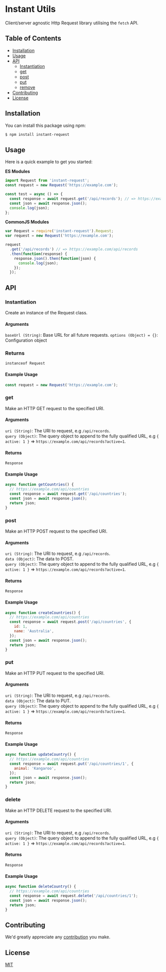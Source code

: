 # Instant Utils

Client/server agnostic Http Request library utilising the `fetch` API.

## Table of Contents

- [Installation](#installation)
- [Usage](#usage)
- [API](#api)
  - [Instantiation](#instantiation)
  - [get](#get)
  - [post](#post)
  - [put](#put)
  - [remove](#remove)
- [Contributing](#contributing)
- [License](#license)

## Installation

You can install this package using npm:

```bash
$ npm install instant-request
```

## Usage

Here is a quick example to get you started:

**ES Modules**

```javascript
import Request from 'instant-request';
const request = new Request('https://example.com');

const test = async () => {
  const response = await request.get('/api/records'); // => https://example.com/api/records
  const json = await response.json();
  console.log(json);
};
```

**CommonJS Modules**

```javascript
var Request = require('instant-request').Request;
var request = new Request('https://example.com');

request
  .get('/api/records') // => https://example.com/api/records
  .then(function(response) {
    response.json().then(function(json) {
      console.log(json);
    });
  });
```

## API

### Instantiation

Create an instance of the Request class.

#### Arguments

`baseUrl (String)`: Base URL for all future requests.
`options (Object) = {}`: Configuration object

### Returns

`instanceof Request`

#### Example Usage

```js
const request = new Request('https://example.com');
```

### get

Make an HTTP GET request to the specified URI.

#### Arguments

`uri (String)`: The URI to request, e.g `/api/records`.\
`query (Object)`: The query object to append to the fully qualified URL, e.g `{ active: 1 }` => `https://example.com/api/records?active=1`.

#### Returns

`Response`

#### Example Usage

```js
async function getCountries() {
  // https://example.com/api/countries
  const response = await request.get('/api/countries');
  const json = await response.json();
  return json;
}
```

### post

Make an HTTP POST request to the specified URI.

#### Arguments

`uri (String)`: The URI to request, e.g `/api/records`.\
`data (Object)`: The data to POST.\
`query (Object)`: The query object to append to the fully qualified URL, e.g `{ active: 1 }` => `https://example.com/api/records?active=1`.

#### Returns

`Response`

#### Example Usage

```js
async function createCountries() {
  // https://example.com/api/countries
  const response = await request.post('/api/countries', {
    id: 1,
    name: 'Australia',
  });
  const json = await response.json();
  return json;
}
```

### put

Make an HTTP PUT request to the specified URI.

#### Arguments

`uri (String)`: The URI to request, e.g `/api/records`.\
`data (Object)`: The data to PUT.\
`query (Object)`: The query object to append to the fully qualified URL, e.g `{ active: 1 }` => `https://example.com/api/records?active=1`.

#### Returns

`Response`

#### Example Usage

```js
async function updateCountry() {
  // https://example.com/api/countries
  const response = await request.put('/api/countries/1', {
    animal: 'Kangaroo',
  });
  const json = await response.json();
  return json;
}
```

### delete

Make an HTTP DELETE request to the specified URI.

#### Arguments

`uri (String)`: The URI to request, e.g `/api/records`.\
`query (Object)`: The query object to append to the fully qualified URL, e.g `{ active: 1 }` => `https://example.com/api/records?active=1`.

#### Returns

`Response`

#### Example Usage

```js
async function deleteCountry() {
  // https://example.com/api/countries
  const response = await request.delete('/api/countries/1');
  const json = await response.json();
  return json;
}
```

## Contributing

We'd greatly appreciate any [contribution](CONTRIBUTING.md) you make.

## License

[MIT](LICENSE)
